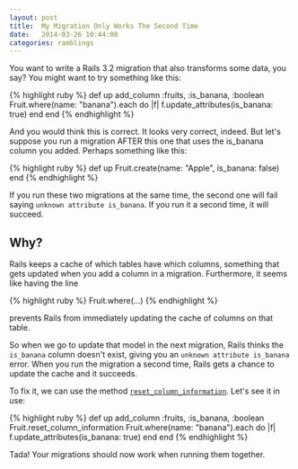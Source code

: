 ```yaml
---
layout: post
title:  My Migration Only Works The Second Time
date:   2014-03-26 10:44:00
categories: ramblings
---
```


You want to write a Rails 3.2 migration that also transforms some data, you say? You might want to try something like this:

{% highlight ruby %}
  def up
      add_column :fruits, :is_banana, :boolean
      Fruit.where(name: "banana").each do |f|
          f.update_attributes(is_banana: true)
      end
  end
{% endhighlight %}

And you would think this is correct. It looks very correct, indeed. But let's suppose you run a migration AFTER this one that uses the is_banana column you added. Perhaps something like this:

{% highlight ruby %}
  def up
      Fruit.create(name: "Apple", is_banana: false)
  end
{% endhighlight %}

If you run these two migrations at the same time, the second one will fail saying `unknown attribute is_banana`. If you run it a second time, it will succeed.

## Why?

Rails keeps a cache of which tables have which columns, something that gets updated when you add a column in a migration. Furthermore, it seems like having the line

{% highlight ruby %}
  Fruit.where(...)
{% endhighlight %}

prevents Rails from immediately updating the cache of columns on that table.

So when we go to update that model in the next migration, Rails thinks the `is_banana` column doesn't exist, giving you an `unknown attribute is_banana` error. When you run the migration a second time, Rails gets a chance to update the cache and it succeeds.

To fix it, we can use the method [`reset_column_information`](http://apidock.com/rails/ActiveRecord/ModelSchema/ClassMethods/reset_column_information).
Let's see it in use:

{% highlight ruby %}
  def up
      add_column :fruits, :is_banana, :boolean
      Fruit.reset_column_information
      Fruit.where(name: "banana").each do |f|
          f.update_attributes(is_banana: true)
      end
  end
{% endhighlight %}

Tada! Your migrations should now work when running them together.
